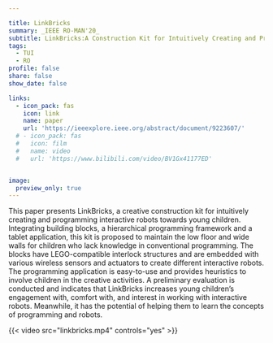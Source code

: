 ```yaml
---

title: LinkBricks
summary: _IEEE RO-MAN'20_
subtitle: LinkBricks:A Construction Kit for Intuitively Creating and Programming Interactive Robots -- _IEEE RO-MAN'20_
tags:
  - TUI
  - RO
profile: false
share: false
show_date: false

links:
  - icon_pack: fas
    icon: link
    name: paper
    url: 'https://ieeexplore.ieee.org/abstract/document/9223607/'
  # - icon_pack: fas
  #   icon: film
  #   name: video
  #   url: 'https://www.bilibili.com/video/BV1Gx41177ED'


image: 
  preview_only: true
---
```

This paper presents LinkBricks, a creative construction kit for intuitively creating and programming interactive robots towards young children. Integrating building blocks, a hierarchical programming framework and a tablet application, this kit is proposed to maintain the low floor and wide walls for children who lack knowledge in conventional programming. The blocks have LEGO-compatible interlock structures and are embedded with various wireless sensors and actuators to create different interactive robots. The programming application is easy-to-use and provides heuristics to involve children in the creative activities. A preliminary evaluation is conducted and indicates that LinkBricks increases young children’s engagement with, comfort with, and interest in working with interactive robots. Meanwhile, it has the potential of helping them to learn the concepts of programming and robots.

{{< video src="linkbricks.mp4" controls="yes" >}}